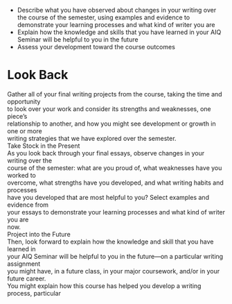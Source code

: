 - Describe what you have observed about changes in your writing over the course of the semester, using examples and evidence to demonstrate your learning processes and what kind of writer you are  
- Explain how the knowledge and skills that you have learned in your AIQ Seminar will be helpful to you in the future  
- Assess your development toward the course outcomes


# Look Back  
Gather all of your final writing projects from the course, taking the time and opportunity  
to look over your work and consider its strengths and weaknesses, one piece’s  
relationship to another, and how you might see development or growth in one or more  
writing strategies that we have explored over the semester.  
Take Stock in the Present  
As you look back through your final essays, observe changes in your writing over the  
course of the semester: what are you proud of, what weaknesses have you worked to  
overcome, what strengths have you developed, and what writing habits and processes  
have you developed that are most helpful to you? Select examples and evidence from  
your essays to demonstrate your learning processes and what kind of writer you are  
now.  
Project into the Future  
Then, look forward to explain how the knowledge and skill that you have learned in  
your AIQ Seminar will be helpful to you in the future—on a particular writing assignment  
you might have, in a future class, in your major coursework, and/or in your future career.  
You might explain how this course has helped you develop a writing process, particular